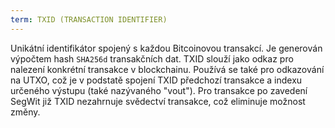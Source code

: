 ```yaml
---
term: TXID (TRANSACTION IDENTIFIER)
---
```


Unikátní identifikátor spojený s každou Bitcoinovou transakcí. Je generován výpočtem hash `SHA256d` transakčních dat. TXID slouží jako odkaz pro nalezení konkrétní transakce v blockchainu. Používá se také pro odkazování na UTXO, což je v podstatě spojení TXID předchozí transakce a indexu určeného výstupu (také nazývaného "vout"). Pro transakce po zavedení SegWit již TXID nezahrnuje svědectví transakce, což eliminuje možnost změny.